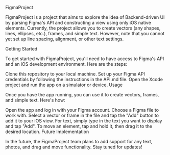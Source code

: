 FigmaProject

FigmaProject is a project that aims to explore the idea of Backend-driven UI by parsing Figma's API and constructing a view using only iOS native elements. Currently, the project allows you to create vectors (any shapes, lines, ellipses, etc.), frames, and simple text. However, note that you cannot yet set up line spacing, alignment, or other text settings.

Getting Started

To get started with FigmaProject, you'll need to have access to Figma's API and an iOS development environment. Here are the steps:

Clone this repository to your local machine.
Set up your Figma API credentials by following the instructions in the API.md file.
Open the Xcode project and run the app on a simulator or device.
Usage

Once you have the app running, you can use it to create vectors, frames, and simple text. Here's how:

Open the app and log in with your Figma account.
Choose a Figma file to work with.
Select a vector or frame in the file and tap the "Add" button to add it to your iOS view.
For text, simply type in the text you want to display and tap "Add".
To move an element, tap and hold it, then drag it to the desired location.
Future Implementation

In the future, the FigmaProject team plans to add support for any text, photos, and drag and move functionality. Stay tuned for updates!
